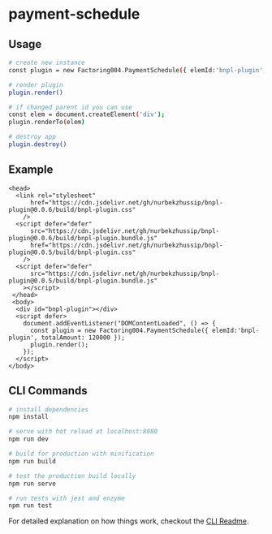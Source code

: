 # payment-schedule

## Usage
``` bash
# create new instance
const plugin = new Factoring004.PaymentSchedule({ elemId:'bnpl-plugin', totalAmount: 120000 })

# render plugin
plugin.render()

# if changed parent id you can use
const elem = document.createElement('div');
plugin.renderTo(elem)

# destroy app
plugin.destroy()
```


## Example
```
<head>
  <link rel="stylesheet"
      href="https://cdn.jsdelivr.net/gh/nurbekzhussip/bnpl-plugin@0.0.6/build/bnpl-plugin.css"
    />
  <script defer="defer"
      src="https://cdn.jsdelivr.net/gh/nurbekzhussip/bnpl-plugin@0.0.6/build/bnpl-plugin.bundle.js"
      href="https://cdn.jsdelivr.net/gh/nurbekzhussip/bnpl-plugin@0.0.5/build/bnpl-plugin.css"
    />
  <script defer="defer"
      src="https://cdn.jsdelivr.net/gh/nurbekzhussip/bnpl-plugin@0.0.5/build/bnpl-plugin.bundle.js"
    ></script>
 </head>
 <body>
  <div id="bnpl-plugin"></div>
  <script defer>
    document.addEventListener("DOMContentLoaded", () => {
      const plugin = new Factoring004.PaymentSchedule({ elemId:'bnpl-plugin', totalAmount: 120000 });
      plugin.render();
    });
  </script>
</body>
```




## CLI Commands

``` bash
# install dependencies
npm install

# serve with hot reload at localhost:8080
npm run dev

# build for production with minification
npm run build

# test the production build locally
npm run serve

# run tests with jest and enzyme
npm run test
```

For detailed explanation on how things work, checkout the [CLI Readme](https://github.com/developit/preact-cli/blob/master/README.md).
